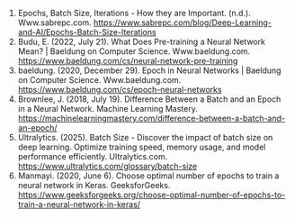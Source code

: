 1.	Epochs, Batch Size, Iterations - How they are Important. (n.d.). Www.sabrepc.com. https://www.sabrepc.com/blog/Deep-Learning-and-AI/Epochs-Batch-Size-Iterations
2.	Budu, E. (2022, July 21). What Does Pre-training a Neural Network Mean? | Baeldung on Computer Science. Www.baeldung.com. https://www.baeldung.com/cs/neural-network-pre-training
3.	baeldung. (2020, December 29). Epoch in Neural Networks | Baeldung on Computer Science. Www.baeldung.com. https://www.baeldung.com/cs/epoch-neural-networks
4.	Brownlee, J. (2018, July 19). Difference Between a Batch and an Epoch in a Neural Network. Machine Learning Mastery. https://machinelearningmastery.com/difference-between-a-batch-and-an-epoch/
5.	Ultralytics. (2025). Batch Size - Discover the impact of batch size on deep learning. Optimize training speed, memory usage, and model performance efficiently. Ultralytics.com. https://www.ultralytics.com/glossary/batch-size
6.	Manmayi. (2020, June 6). Choose optimal number of epochs to train a neural network in Keras. GeeksforGeeks. https://www.geeksforgeeks.org/choose-optimal-number-of-epochs-to-train-a-neural-network-in-keras/ 
